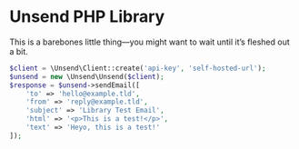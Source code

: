 # Unsend PHP Library

This is a barebones little thing—you might want to wait until it’s fleshed out a bit.

```php
$client = \Unsend\Client::create('api-key', 'self-hosted-url');
$unsend = new \Unsend\Unsend($client);
$response = $unsend->sendEmail([
    'to' => 'hello@example.tld',
    'from' => 'reply@example.tld',
    'subject' => 'Library Test Email',
    'html' => '<p>This is a test!</p>',
    'text' => 'Heyo, this is a test!'
]);
```
